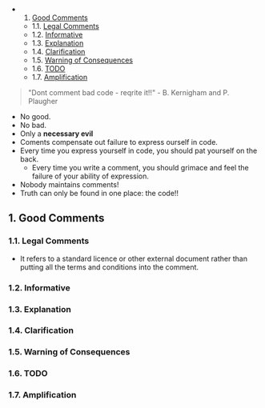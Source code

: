 <!-- vscode-markdown-toc -->
* 1. [Good Comments](#GoodComments)
	* 1.1. [Legal Comments](#LegalComments)
	* 1.2. [Informative](#Informative)
	* 1.3. [Explanation](#Explanation)
	* 1.4. [Clarification](#Clarification)
	* 1.5. [Warning of Consequences](#WarningofConsequences)
	* 1.6. [TODO](#TODO)
	* 1.7. [Amplification](#Amplification)

<!-- vscode-markdown-toc-config
	numbering=true
	autoSave=true
	/vscode-markdown-toc-config -->
<!-- /vscode-markdown-toc -->

> "Dont comment bad code - reqrite it!!" - B. Kernigham and P. Plaugher
- No good.
- No bad.
- Only a **necessary evil**
- Coments compensate out failure to express ourself in code.
- Every time you express yourself in code, you should pat yourself on the back.
  - Every time you write a comment, you should grimace and feel the failure of your ability of expression.
- Nobody maintains comments!
- Truth can only be found in one place: the code!!
  
##  1. <a name='GoodComments'></a>Good Comments

###  1.1. <a name='LegalComments'></a>Legal Comments
- It refers to a standard licence or other external document rather than putting all the terms and conditions into the comment.

###  1.2. <a name='Informative'></a>Informative

###  1.3. <a name='Explanation'></a>Explanation

###  1.4. <a name='Clarification'></a>Clarification

###  1.5. <a name='WarningofConsequences'></a>Warning of Consequences

###  1.6. <a name='TODO'></a>TODO

###  1.7. <a name='Amplification'></a>Amplification
